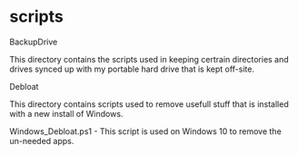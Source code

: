 # scripts

BackupDrive

This directory contains the scripts used in keeping certrain directories and drives synced up with my portable hard drive that is kept off-site.

Debloat

This directory contains scripts used to remove usefull stuff that is installed with a new install of Windows.

Windows_Debloat.ps1 - This script is used on Windows 10 to remove the un-needed apps.

